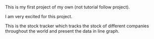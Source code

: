 This is my first project of my own (not tutorial follow project).

I am very excited for this project.

This is the stock tracker which tracks the stock of different companies throughout the world and present the data in line graph.
